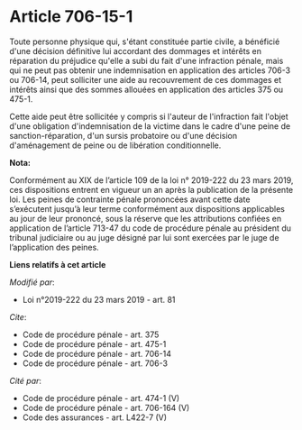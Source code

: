 # Article 706-15-1

Toute personne physique qui, s'étant constituée partie civile, a bénéficié d'une décision définitive lui accordant des
dommages et intérêts en réparation du préjudice qu'elle a subi du fait d'une infraction pénale, mais qui ne peut pas obtenir
une indemnisation en application des articles 706-3 ou 706-14, peut solliciter une aide au recouvrement de ces dommages et
intérêts ainsi que des sommes allouées en application des articles 375 ou 475-1. 

Cette aide peut être sollicitée y compris si l'auteur de l'infraction fait l'objet d'une obligation d'indemnisation de la
victime dans le cadre d'une peine de sanction-réparation, d'un      sursis probatoire ou d'une décision d'aménagement de
peine ou de libération conditionnelle.

**Nota:**

Conformément au XIX de l’article 109 de la loi n° 2019-222 du 23 mars 2019, ces dispositions entrent en vigueur un an après
la publication de la présente loi. Les peines de contrainte pénale prononcées avant cette date s’exécutent jusqu’à leur terme
conformément aux dispositions applicables au jour de leur prononcé, sous la réserve que les attributions confiées en
application de l’article 713-47 du code de procédure pénale au président du tribunal judiciaire ou au juge désigné par lui
sont exercées par le juge de l’application des peines.

**Liens relatifs à cet article**

_Modifié par_:

  - Loi n°2019-222 du 23 mars 2019 - art. 81

_Cite_:

  - Code de procédure pénale - art. 375
  - Code de procédure pénale - art. 475-1
  - Code de procédure pénale - art. 706-14
  - Code de procédure pénale - art. 706-3

_Cité par_:

  - Code de procédure pénale - art. 474-1 (V)
  - Code de procédure pénale - art. 706-164 (V)
  - Code des assurances - art. L422-7 (V)
